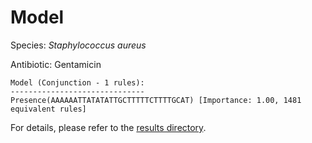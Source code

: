 
# Model

Species: *Staphylococcus aureus*

Antibiotic: Gentamicin

```
Model (Conjunction - 1 rules):
------------------------------
Presence(AAAAAATTATATATTGCTTTTTCTTTTGCAT) [Importance: 1.00, 1481 equivalent rules]

```

For details, please refer to the [results directory](../../../../../results/scm_b/staphylococcus%20aureus/gentamicin/repeat_7/).

